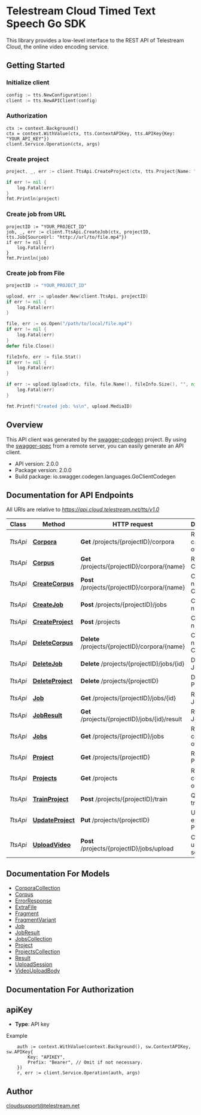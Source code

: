 # Telestream Cloud Timed Text Speech Go SDK

This library provides a low-level interface to the REST API of Telestream Cloud, the online video encoding service.

## Getting Started

### Initialize client

```go
config := tts.NewConfiguration()
client := tts.NewAPIClient(config)

```

### Authorization
```
ctx := context.Background()
ctx = context.WithValue(ctx, tts.ContextAPIKey, tts.APIKey{Key: "YOUR_API_KEY"})
client.Service.Operation(ctx, args)
```

### Create project
```go
project, _, err := client.TtsApi.CreateProject(ctx, tts.Project{Name: "Example project from Go"})

if err != nil {
    log.Fatal(err)
}
fmt.Println(project)
```

### Create job from URL

```
projectID := "YOUR_PROJECT_ID"
job, _, err := client.TtsApi.CreateJob(ctx, projectID, tts.Job{SourceUrl: "http://url/to/file.mp4"})
if err != nil {
    log.Fatal(err)
}
fmt.Println(job)
```

### Create job from File

```go
projectID := "YOUR_PROJECT_ID"

upload, err := uploader.New(client.TtsApi, projectID)
if err != nil {
    log.Fatal(err)
}

file, err := os.Open("/path/to/local/file.mp4")
if err != nil {
    log.Fatal(err)
}
defer file.Close()

fileInfo, err := file.Stat()
if err != nil {
    log.Fatal(err)
}

if err := upload.Upload(ctx, file, file.Name(), fileInfo.Size(), "", nil); err != nil {
    log.Fatal(err)
}

fmt.Printf("Created job: %s\n", upload.MediaID)
```

## Overview
This API client was generated by the [swagger-codegen](https://github.com/swagger-api/swagger-codegen) project.  By using the [swagger-spec](https://github.com/swagger-api/swagger-spec) from a remote server, you can easily generate an API client.

- API version: 2.0.0
- Package version: 2.0.0
- Build package: io.swagger.codegen.languages.GoClientCodegen

## Documentation for API Endpoints

All URIs are relative to *https://api.cloud.telestream.net/tts/v1.0*

Class | Method | HTTP request | Description
------------ | ------------- | ------------- | -------------
*TtsApi* | [**Corpora**](docs/TtsApi.md#corpora) | **Get** /projects/{projectID}/corpora | Returns a collection of Corpora
*TtsApi* | [**Corpus**](docs/TtsApi.md#corpus) | **Get** /projects/{projectID}/corpora/{name} | Returns the Corpus
*TtsApi* | [**CreateCorpus**](docs/TtsApi.md#createcorpus) | **Post** /projects/{projectID}/corpora/{name} | Creates a new Corpus
*TtsApi* | [**CreateJob**](docs/TtsApi.md#createjob) | **Post** /projects/{projectID}/jobs | Creates a new Job
*TtsApi* | [**CreateProject**](docs/TtsApi.md#createproject) | **Post** /projects | Creates a new Project
*TtsApi* | [**DeleteCorpus**](docs/TtsApi.md#deletecorpus) | **Delete** /projects/{projectID}/corpora/{name} | Creates a new Corpus
*TtsApi* | [**DeleteJob**](docs/TtsApi.md#deletejob) | **Delete** /projects/{projectID}/jobs/{id} | Deletes the Job
*TtsApi* | [**DeleteProject**](docs/TtsApi.md#deleteproject) | **Delete** /projects/{projectID} | Deletes the Project
*TtsApi* | [**Job**](docs/TtsApi.md#job) | **Get** /projects/{projectID}/jobs/{id} | Returns the Job
*TtsApi* | [**JobResult**](docs/TtsApi.md#jobresult) | **Get** /projects/{projectID}/jobs/{id}/result | Returns the Job Result
*TtsApi* | [**Jobs**](docs/TtsApi.md#jobs) | **Get** /projects/{projectID}/jobs | Returns a collection of Jobs
*TtsApi* | [**Project**](docs/TtsApi.md#project) | **Get** /projects/{projectID} | Returns the Project
*TtsApi* | [**Projects**](docs/TtsApi.md#projects) | **Get** /projects | Returns a collection of Projects
*TtsApi* | [**TrainProject**](docs/TtsApi.md#trainproject) | **Post** /projects/{projectID}/train | Queues training
*TtsApi* | [**UpdateProject**](docs/TtsApi.md#updateproject) | **Put** /projects/{projectID} | Updates an existing Project
*TtsApi* | [**UploadVideo**](docs/TtsApi.md#uploadvideo) | **Post** /projects/{projectID}/jobs/upload | Creates an upload session


## Documentation For Models

 - [CorporaCollection](docs/CorporaCollection.md)
 - [Corpus](docs/Corpus.md)
 - [ErrorResponse](docs/ErrorResponse.md)
 - [ExtraFile](docs/ExtraFile.md)
 - [Fragment](docs/Fragment.md)
 - [FragmentVariant](docs/FragmentVariant.md)
 - [Job](docs/Job.md)
 - [JobResult](docs/JobResult.md)
 - [JobsCollection](docs/JobsCollection.md)
 - [Project](docs/Project.md)
 - [ProjectsCollection](docs/ProjectsCollection.md)
 - [Result](docs/Result.md)
 - [UploadSession](docs/UploadSession.md)
 - [VideoUploadBody](docs/VideoUploadBody.md)


## Documentation For Authorization

## apiKey
- **Type**: API key 

Example
```
	auth := context.WithValue(context.Background(), sw.ContextAPIKey, sw.APIKey{
		Key: "APIKEY",
		Prefix: "Bearer", // Omit if not necessary.
	})
    r, err := client.Service.Operation(auth, args)
```

## Author

cloudsupport@telestream.net

